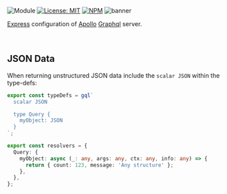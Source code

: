 ![Module](https://img.shields.io/badge/%40platform-graphql-%23EA4E7E.svg)
[![License: MIT](https://img.shields.io/badge/license-MIT-blue.svg)](https://opensource.org/licenses/MIT)
[![NPM](https://img.shields.io/npm/v/@platform/graphql.svg?colorB=blue&style=flat)](https://www.npmjs.com/package/@platform/graphql)
![banner](https://user-images.githubusercontent.com/185555/57007050-d8569780-6c39-11e9-81ea-32b96ceb0cef.png)

[Express](https://expressjs.com) configuration of [Apollo](https://www.apollographql.com/docs/apollo-server) [Graphql](https://graphql.org) server.

<p>&nbsp;<p>

## JSON Data
When returning unstructured JSON data include the `scalar JSON` within the type-defs:

```typescript
export const typeDefs = gql`
  scalar JSON

  type Query {
    myObject: JSON
  }
`;

export const resolvers = {
  Query: {
    myObject: async (_: any, args: any, ctx: any, info: any) => {
      return { count: 123, message: 'Any structure' };
    },
  },
};
```


<p>&nbsp;<p>
<p>&nbsp;<p>

